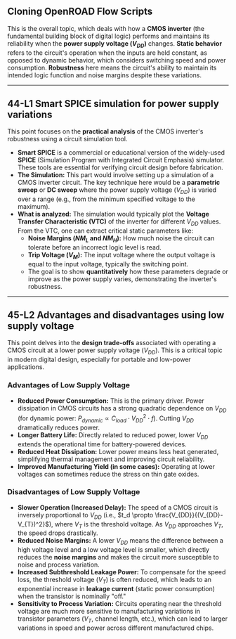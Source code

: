 ## Cloning OpenROAD Flow Scripts

This is the overall topic, which deals with how a **CMOS inverter** (the fundamental building block of digital logic) performs and maintains its reliability when the **power supply voltage ($V_{DD}$)** changes. **Static behavior** refers to the circuit's operation when the inputs are held constant, as opposed to dynamic behavior, which considers switching speed and power consumption. **Robustness** here means the circuit's ability to maintain its intended logic function and noise margins despite these variations.

---

## 44-L1 Smart SPICE simulation for power supply variations

This point focuses on the **practical analysis** of the CMOS inverter's robustness using a circuit simulation tool.

* **Smart SPICE** is a commercial or educational version of the widely-used **SPICE** (Simulation Program with Integrated Circuit Emphasis) simulator. These tools are essential for verifying circuit design before fabrication.
* **The Simulation:** This part would involve setting up a simulation of a CMOS inverter circuit. The key technique here would be a **parametric sweep** or **DC sweep** where the power supply voltage ($V_{DD}$) is varied over a range (e.g., from the minimum specified voltage to the maximum).
* **What is analyzed:** The simulation would typically plot the **Voltage Transfer Characteristic (VTC)** of the inverter for different $V_{DD}$ values. From the VTC, one can extract critical static parameters like:
    * **Noise Margins ($NM_L$ and $NM_H$):** How much noise the circuit can tolerate before an incorrect logic level is read.
    * **Trip Voltage ($V_M$):** The input voltage where the output voltage is equal to the input voltage, typically the switching point.
    * The goal is to show **quantitatively** how these parameters degrade or improve as the power supply varies, demonstrating the inverter's robustness.

---

## 45-L2 Advantages and disadvantages using low supply voltage

This point delves into the **design trade-offs** associated with operating a CMOS circuit at a lower power supply voltage ($V_{DD}$). This is a critical topic in modern digital design, especially for portable and low-power applications.

### Advantages of Low Supply Voltage

* **Reduced Power Consumption:** This is the primary driver. Power dissipation in CMOS circuits has a strong quadratic dependence on $V_{DD}$ (for dynamic power: $P_{dynamic} \propto C_{load} \cdot V_{DD}^2 \cdot f$). Cutting $V_{DD}$ dramatically reduces power.
* **Longer Battery Life:** Directly related to reduced power, lower $V_{DD}$ extends the operational time for battery-powered devices.
* **Reduced Heat Dissipation:** Lower power means less heat generated, simplifying thermal management and improving circuit reliability.
* **Improved Manufacturing Yield (in some cases):** Operating at lower voltages can sometimes reduce the stress on thin gate oxides.

### Disadvantages of Low Supply Voltage

* **Slower Operation (Increased Delay):** The speed of a CMOS circuit is inversely proportional to $V_{DD}$ (i.e., $t_d \propto \frac{V_{DD}}{(V_{DD}-V_{T})^2}$), where $V_T$ is the threshold voltage. As $V_{DD}$ approaches $V_T$, the speed drops drastically.
* **Reduced Noise Margins:** A lower $V_{DD}$ means the difference between a high voltage level and a low voltage level is smaller, which directly reduces the **noise margins** and makes the circuit more susceptible to noise and process variation.
* **Increased Subthreshold Leakage Power:** To compensate for the speed loss, the threshold voltage ($V_T$) is often reduced, which leads to an exponential increase in **leakage current** (static power consumption) when the transistor is nominally "off."
* **Sensitivity to Process Variation:** Circuits operating near the threshold voltage are much more sensitive to manufacturing variations in transistor parameters ($V_T$, channel length, etc.), which can lead to larger variations in speed and power across different manufactured chips.
